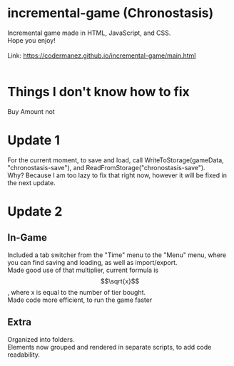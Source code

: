 # incremental-game (Chronostasis)
Incremental game made in HTML, JavaScript, and CSS.<br>
Hope you enjoy!<br><br>
Link: https://codermanez.github.io/incremental-game/main.html<br><br>
# Things I don't know how to fix
Buy Amount not
# Update 1
For the current moment, to save and load, call WriteToStorage(gameData, "chronostasis-save"), and ReadFromStorage("chronostasis-save").<br>
Why? Because I am too lazy to fix that right now, however it will be fixed in the next update.
# Update 2
## In-Game
Included a tab switcher from the "Time" menu to the "Menu" menu, where you can find saving and loading, as well as import/export.<br>
Made good use of that multiplier, current formula is $$\sqrt{x}$$, where x is equal to the number of tier bought.<br>
Made code more efficient, to run the game faster
## Extra
Organized into folders.<br>
Elements now grouped and rendered in separate scripts, to add code readability.

